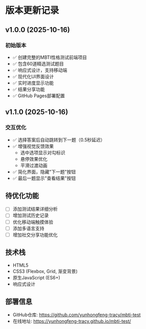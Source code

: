 # 版本更新记录

## v1.0.0 (2025-10-16)
### 初始版本
- ✅ 创建完整的MBTI性格测试前端项目
- ✅ 包含60道精选测试题目
- ✅ 响应式设计，支持移动端
- ✅ 现代化UI界面设计
- ✅ 实时进度显示功能
- ✅ 结果分享功能
- ✅ GitHub Pages部署配置

## v1.1.0 (2025-10-16)
### 交互优化
- ✅ 选择答案后自动跳转到下一题（0.5秒延迟）
- ✅ 增强视觉反馈效果
  - 选中选项显示对勾标识
  - 悬停效果优化
  - 平滑过渡动画
- ✅ 简化界面，隐藏"下一题"按钮
- ✅ 最后一题显示"查看结果"按钮

## 待优化功能
- [ ] 添加测试结果详细分析
- [ ] 增加测试历史记录
- [ ] 优化移动端触摸体验
- [ ] 添加多语言支持
- [ ] 增加社交分享功能优化

## 技术栈
- HTML5
- CSS3 (Flexbox, Grid, 渐变背景)
- 原生JavaScript (ES6+)
- 响应式设计

## 部署信息
- GitHub仓库: https://github.com/yunhongfeng-tracy/mbti-test
- 在线地址: https://yunhongfeng-tracy.github.io/mbti-test/